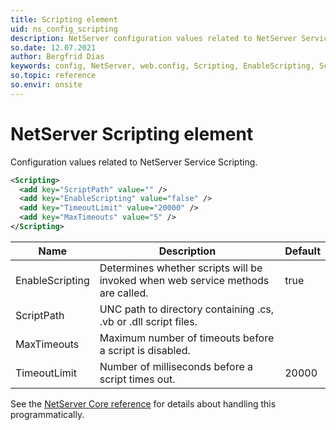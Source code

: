 ```yaml
---
title: Scripting element
uid: ns_config_scripting
description: NetServer configuration values related to NetServer Service Scripting.
so.date: 12.07.2021
author: Bergfrid Dias
keywords: config, NetServer, web.config, Scripting, EnableScripting, ScriptPath, MaxTimeouts, TimeoutLimit
so.topic: reference
so.envir: onsite
---
```


# NetServer Scripting element

Configuration values related to NetServer Service Scripting.

```XML
<Scripting>
  <add key="ScriptPath" value="" />
  <add key="EnableScripting" value="false" />
  <add key="TimeoutLimit" value="20000" />
  <add key="MaxTimeouts" value="5" />
</Scripting>
```

| Name | Description | Default |
|---|---|---|
| EnableScripting | Determines whether scripts will be invoked when web service methods are called. | true |
| ScriptPath | UNC path to directory containing .cs, .vb or .dll script files. | |
| MaxTimeouts | Maximum number of timeouts before a script is disabled. | |
| TimeoutLimit | Number of milliseconds before a script times out. | 20000 |

See the [NetServer Core reference][1] for details about handling this programmatically.

<!-- Referenced links -->
[1]: <xref:SuperOffice.Configuration.ConfigFile.Scripting>
